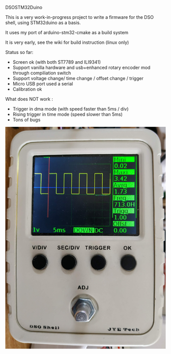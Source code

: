DSOSTM32Duino

This is a very work-in-progress project to write a firmware for the DSO shell, using STM32duino as a basis.

It uses my port of arduino-stm32-cmake as a build system

It is very early, see the wiki for build instruction (linux only)


Status so far:
* Screen ok (with both ST7789 and ILI9341)
* Support vanilla hardware and usb+enhanced rotary encoder mod through compiliation switch
* Support voltage change/ time change / offset change / trigger
* Micro USB port used a serial 
* Calibration ok

What does NOT work :
* Trigger in dma mode (with speed faster than 5ms / div)
* Rising trigger in time mode (speed slower than 5ms)
* Tons of bugs

![screenshot](gfx/front.jpg?raw=true "front")
